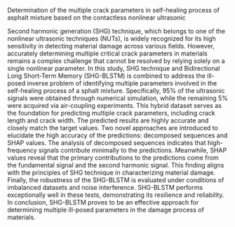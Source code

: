 Determination of the multiple crack parameters in self-healing process of asphalt mixture based on the contactless nonlinear ultrasonic

Second harmonic generation (SHG) technique, which belongs to one of the nonlinear ultrasonic techniques (NUTs), 
is widely recognized for its high sensitivity in detecting material damage across various fields. However, 
accurately determining multiple critical crack parameters in materials remains a complex challenge that cannot be resolved by relying solely 
on a single nonlinear parameter. In this study, SHG technique and Bidirectional Long Short-Term Memory (SHG-BLSTM) is 
combined to address the ill-posed inverse problem of identifying multiple parameters involved in the self-healing process of a
sphalt mixture. Specifically, 95% of the ultrasonic signals were obtained through numerical simulation,
while the remaining 5% were acquired via air-coupling experiments. This hybrid dataset serves as the foundation for predicting multiple crack parameters, 
including crack length and crack width. The predicted results are highly accurate and closely match the target values. Two novel approaches are 
introduced to elucidate the high accuracy of the predictions: decomposed sequences and SHAP values. The analysis of decomposed sequences indicates 
that high-frequency signals contribute minimally to the predictions. Meanwhile, SHAP values reveal that the primary contributions to the predictions 
come from the fundamental signal and the second harmonic signal. This finding aligns with the principles of SHG technique in characterizing material damage. 
Finally, the robustness of the SHG-BLSTM is evaluated under conditions of imbalanced datasets and noise interference. 
SHG-BLSTM performs exceptionally well in these tests, demonstrating its resilience and reliability. In conclusion, SHG-BLSTM proves to be an effective approach 
for determining multiple ill-posed parameters in the damage process of materials.



